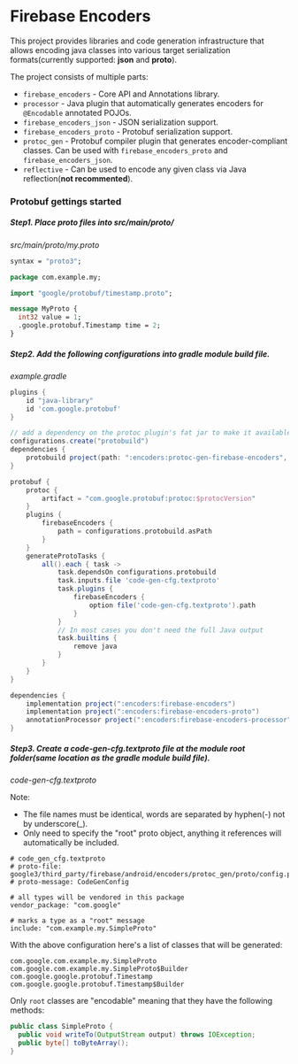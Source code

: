 # Firebase Encoders

This project provides libraries and code generation infrastructure that allows
encoding java classes into various target serialization formats(currently
supported: **json** and **proto**).

The project consists of multiple parts:

*   `firebase_encoders` - Core API and Annotations library.
*   `processor` - Java plugin that automatically generates encoders for
    `@Encodable` annotated POJOs.
*   `firebase_encoders_json` - JSON serialization support.
*   `firebase_encoders_proto` - Protobuf serialization support.
*   `protoc_gen` - Protobuf compiler plugin that generates encoder-compliant
    classes. Can be used with `firebase_encoders_proto` and
    `firebase_encoders_json`.
*   `reflective` - Can be used to encode any given class via Java
    reflection(**not recommented**).

### Protobuf gettings started

##### Step1. Place proto files into **src/main/proto/**

*src/main/proto/my.proto*
```proto
syntax = "proto3";

package com.example.my;

import "google/protobuf/timestamp.proto";

message MyProto {
  int32 value = 1;
  .google.protobuf.Timestamp time = 2;
}
```


##### Step2. Add the following configurations into gradle module build file.

*example.gradle*
```gradle
plugins {
    id "java-library"
    id 'com.google.protobuf'
}

// add a dependency on the protoc plugin's fat jar to make it available to protobuf below.
configurations.create("protobuild")
dependencies {
    protobuild project(path: ":encoders:protoc-gen-firebase-encoders", configuration: "shadow")
}

protobuf {
    protoc {
        artifact = "com.google.protobuf:protoc:$protocVersion"
    }
    plugins {
        firebaseEncoders {
            path = configurations.protobuild.asPath
        }
    }
    generateProtoTasks {
        all().each { task ->
            task.dependsOn configurations.protobuild
            task.inputs.file 'code-gen-cfg.textproto'
            task.plugins {
                firebaseEncoders {
                    option file('code-gen-cfg.textproto').path
                }
            }
            // In most cases you don't need the full Java output
            task.builtins {
                remove java
            }
        }
    }
}

dependencies {
    implementation project(":encoders:firebase-encoders")
    implementation project(":encoders:firebase-encoders-proto")
    annotationProcessor project(":encoders:firebase-encoders-processor")
}
```

##### Step3. Create a code-gen-cfg.textproto file at the module root folder(same location as the gradle module build file).

*code-gen-cfg.textproto* 

Note:
- The file names must be identical, words are separated by hyphen(-) not by underscore(_).
- Only need to specify the "root" proto object, anything it references will automatically be included.
```textproto
# code_gen_cfg.textproto
# proto-file: google3/third_party/firebase/android/encoders/protoc_gen/proto/config.proto
# proto-message: CodeGenConfig

# all types will be vendored in this package
vendor_package: "com.google"

# marks a type as a "root" message
include: "com.example.my.SimpleProto"
```

With the above configuration here's a list of classes that will be generated:

```
com.google.com.example.my.SimpleProto
com.google.com.example.my.SimpleProto$Builder
com.google.google.protobuf.Timestamp
com.google.google.protobuf.Timestamp$Builder
```

Only `root` classes are "encodable" meaning that they have the following
methods:

```java
public class SimpleProto {
  public void writeTo(OutputStream output) throws IOException;
  public byte[] toByteArray();
}
```
